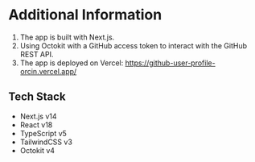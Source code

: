 # Additional Information

1. The app is built with Next.js.
1. Using Octokit with a GitHub access token to interact with the GitHub REST API.
1. The app is deployed on Vercel: https://github-user-profile-orcin.vercel.app/

## Tech Stack

- Next.js v14
- React v18
- TypeScript v5
- TailwindCSS v3
- Octokit v4
